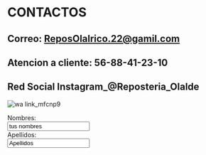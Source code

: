 # CONTACTOS
## Correo: ReposOlalrico.22@gamil.com
## Atencion a cliente: 56-88-41-23-10
## Red Social Instagram_@Reposteria_Olalde

![wa link_mfcnp9](https://user-images.githubusercontent.com/99769850/158484575-9e032bc3-4fb8-4de6-987c-1c79d0e74d74.png)

<form>
<label for="name">Nombres:</label><br>
<input type="text" id="name" name="name" value= "tus nombres"><br>
<label for="lname">Apellidos:</label><br>
<input type="text" id="lname" name="lname" value="Apellidos"><br>
</form>

  
